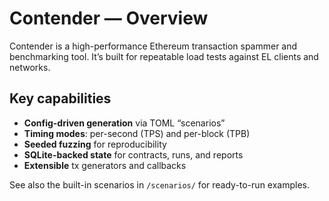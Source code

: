 # Contender — Overview

Contender is a high-performance Ethereum transaction spammer and benchmarking tool. It’s built for repeatable load tests against EL clients and networks.

## Key capabilities
- **Config-driven generation** via TOML “scenarios”
- **Timing modes**: per-second (TPS) and per-block (TPB)
- **Seeded fuzzing** for reproducibility
- **SQLite-backed state** for contracts, runs, and reports
- **Extensible** tx generators and callbacks

See also the built-in scenarios in `/scenarios/` for ready-to-run examples.
